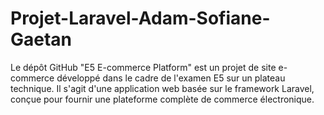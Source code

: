 # Projet-Laravel-Adam-Sofiane-Gaetan
Le dépôt GitHub "E5 E-commerce Platform" est un projet de site e-commerce développé dans le cadre de l'examen E5 sur un plateau technique. Il s'agit d'une application web basée sur le framework Laravel, conçue pour fournir une plateforme complète de commerce électronique.
